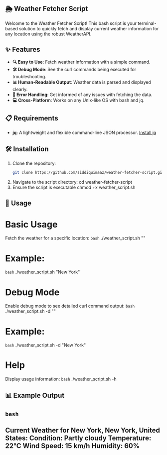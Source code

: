## 🌦️ Weather Fetcher Script

Welcome to the Weather Fetcher Script! This bash script is your terminal-based solution to quickly fetch and display current weather information for any location using the robust WeatherAPI.

## ✨ Features

- **🔍 Easy to Use**: Fetch weather information with a simple command.
- **🛠️ Debug Mode**: See the curl commands being executed for troubleshooting.
- **📊 Human-Readable Output**: Weather data is parsed and displayed clearly.
- **🔄 Error Handling**: Get informed of any issues with fetching the data.
- **💻 Cross-Platform**: Works on any Unix-like OS with bash and jq.

## 📋 Requirements

- **jq**: A lightweight and flexible command-line JSON processor. [Install jq](https://stedolan.github.io/jq/download/)

## 🛠️ Installation

1. Clone the repository:
   ```bash
   git clone https://github.com/siddiquimaaz/weather-fetcher-script.git
2. Navigate to the script directory:
   cd weather-fetcher-script
3. Ensure the script is executable
   chmod +x weather_script.sh
## 🚀 Usage
# Basic Usage
Fetch the weather for a specific location:
```bash```
   ./weather_script.sh "<location>"
# Example:
```bash```
   ./weather_script.sh "New York"
# Debug Mode
Enable debug mode to see detailed curl command output:
```bash```
   ./weather_script.sh -d "<location>"
# Example:
```bash```
     ./weather_script.sh -d "New York"
# Help
Display usage information:
```bash```
   ./weather_script.sh -h
## 📊 Example Output
```bash```
---------------------------------
Current Weather for New York, New York, United States:
Condition: Partly cloudy
Temperature: 22°C
Wind Speed: 15 km/h
Humidity: 60%
---------------------------------

